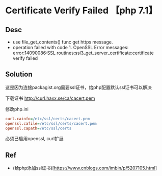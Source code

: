 # Certificate Verify Failed 【php 7.1】
## Desc
- use file_get_contents() func get https message.
- operation failed with code 1. OpenSSL Error messages: error:14090086:SSL routines:ssl3_get_server_certificate:certificate verify failed

## Solution
这是因为连接packagist.org需要ssl证书，给php配置默认ssl证书可以解决

下载证书 http://curl.haxx.se/ca/cacert.pem 

修改php.ini
``` ini
curl.cainfo=/etc/ssl/certs/cacert.pem
openssl.cafile=/etc/ssl/certs/cacert.pem
openssl.capath=/etc/ssl/certs
```
必须已启用openssl, curl扩展

## Ref
- (给php添加ssl证书)[https://www.cnblogs.com/imbin/p/5207105.html]
